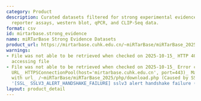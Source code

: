 ```yaml
---
category: Product
description: Curated datasets filtered for strong experimental evidence including
  reporter assays, western blot, qPCR, and CLIP-Seq data.
format: csv
id: mirtarbase.strong_evidence
name: miRTarBase Strong Evidence Datasets
product_url: https://mirtarbase.cuhk.edu.cn/~miRTarBase/miRTarBase_2025/php/download.php
warnings:
- File was not able to be retrieved when checked on 2025-10-15_ HTTP 403 error when
  accessing file
- File was not able to be retrieved when checked on 2025-10-15_ Error connecting to
  URL_ HTTPSConnectionPool(host='mirtarbase.cuhk.edu.cn', port=443)_ Max retries exceeded
  with url_ /~miRTarBase/miRTarBase_2025/php/download.php (Caused by SSLError(SSLError(1,
  '[SSL_ SSLV3_ALERT_HANDSHAKE_FAILURE] sslv3 alert handshake failure (_ssl.c_1017)')))
layout: product_detail
---
```

